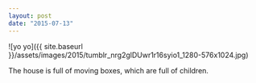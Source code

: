 ```yaml
---
layout: post
date: "2015-07-13"
---
```


![yo yo]({{ site.baseurl }}/assets/images/2015/tumblr_nrg2glDUwr1r16syio1_1280-576x1024.jpg)

The house is full of moving boxes, which are full of children.
